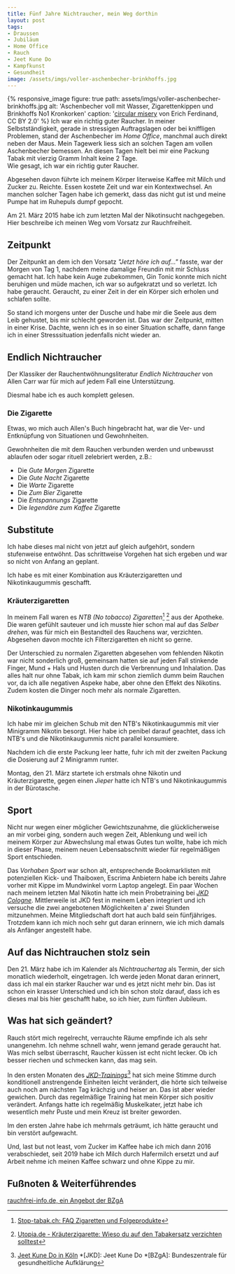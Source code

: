 ```yaml
---
title: Fünf Jahre Nichtraucher, mein Weg dorthin
layout: post
tags:
- Draussen
- Jubiläum
- Home Office
- Rauch
- Jeet Kune Do
- Kampfkunst
- Gesundheit
image: /assets/imgs/voller-aschenbecher-brinkhoffs.jpg
---
```

{% responsive_image figure: true path: assets/imgs/voller-aschenbecher-brinkhoffs.jpg alt: 'Aschenbecher voll mit Wasser, Zigarettenkippen und Brinkhoffs No1 Kronkorken' caption: '<a href="https://www.flickr.com/photos/erix/8441122874/in/photostream/">circular misery</a> von Erich Ferdinand, CC BY 2.0' %}
Ich war ein richtig guter Raucher. 
In meiner Selbstständigkeit, 
gerade in stressigen Auftragslagen oder bei kniffligen Problemen, 
stand der Aschenbecher im *Home Office*, manchmal auch  direkt neben der Maus. 
Mein Tagewerk liess sich an solchen Tagen am vollen Aschenbecher bemessen.
An diesen Tagen hielt bei mir eine Packung Tabak mit vierzig Gramm Inhalt keine 2 Tage.  
Wie gesagt, ich war ein richtig guter Raucher.

Abgesehen davon führte ich meinem Körper literweise Kaffee mit Milch und Zucker zu. 
Reichte. Essen kostete Zeit und war ein Kontextwechsel.
An manchen solcher Tagen habe ich gemerkt, 
dass das nicht gut ist und meine Pumpe hat im Ruhepuls dumpf gepocht.

Am 21. März 2015 habe ich zum letzten Mal der Nikotinsucht nachgegeben.  
Hier beschreibe ich meinen Weg vom Vorsatz zur Rauchfreiheit.<!--break-->

## Zeitpunkt

Der Zeitpunkt an dem ich den Vorsatz *"Jetzt höre ich auf..."* fasste, 
war der Morgen von Tag 1, nachdem meine damalige Freundin mit mir Schluss gemacht hat.
Ich habe kein Auge zubekommen, Gin Tonic konnte mich nicht beruhigen und müde machen, 
ich war so aufgekratzt und so verletzt. Ich habe geraucht. 
Geraucht, zu einer Zeit in der ein Körper sich erholen und schlafen sollte.

So stand ich morgens unter der Dusche und habe mir die Seele aus dem Leib gehustet,
bis mir schlecht geworden ist.
Das war der Zeitpunkt, mitten in einer Krise. 
Dachte, wenn ich es in so einer Situation schaffe, 
dann fange ich in einer Stresssituation jedenfalls nicht wieder an.

## Endlich Nichtraucher

Der Klassiker der Rauchentwöhnungsliteratur *Endlich Nichtraucher* von Allen Carr 
war für mich auf jedem Fall eine Unterstützung.

Diesmal habe ich es auch komplett gelesen.

### Die Zigarette

Etwas, wo mich auch Allen's Buch hingebracht hat, war die Ver- und Entknüpfung
von Situationen und Gewohnheiten.

Gewohnheiten die mit dem Rauchen verbunden werden
und unbewusst ablaufen oder sogar rituell zelebriert werden, z.B.:

* Die *Gute Morgen* Zigarette
* Die *Gute Nacht* Zigarette
* Die *Warte* Zigarette
* Die *Zum Bier* Zigarette
* Die *Entspannungs* Zigarette
* Die *legendäre zum Kaffee* Zigarette

## Substitute

Ich habe dieses mal nicht von jetzt auf gleich aufgehört,
sondern stufenweise entwöhnt.
Das schrittweise Vorgehen hat sich ergeben und war so nicht von Anfang an geplant.

Ich habe es mit einer Kombination aus Kräuterzigaretten und Nikotinkaugummis geschafft.

### Kräuterzigaretten

In meinem Fall waren es *NTB (No tobacco) Zigaretten*[^ntb1] [^ntb2] aus der Apotheke.
Die waren gefühlt sauteuer und ich musste hier schon mal auf das *Selber drehen*,
was für mich ein Bestandteil des Rauchens war, verzichten.
Abgesehen davon mochte ich Filterzigaretten eh nicht so gerne. 

Der Unterschied zu normalen Zigaretten abgesehen vom fehlenden Nikotin 
war nicht sonderlich groß, gemeinsam hatten sie auf jeden Fall 
stinkende Finger, Mund + Hals und Husten durch die Verbrennung und Inhalation.
Das alles halt nur ohne Tabak, ich kam mir schon ziemlich dumm beim Rauchen vor, 
da ich alle negativen Aspeke habe, aber ohne den Effekt des Nikotins. 
Zudem kosten die Dinger noch mehr als normale Zigaretten.

### Nikotinkaugummis

Ich habe mir im gleichen Schub mit den NTB's Nikotinkaugummis 
mit vier Minigramm Nikotin besorgt.
Hier habe ich penibel darauf geachtet, dass ich NTB's 
und die Nikotinkaugummis nicht parallel konsumiere.

Nachdem ich die erste Packung leer hatte, 
fuhr ich mit der zweiten Packung die Dosierung auf 2 Minigramm runter.

Montag, den 21. März startete ich erstmals ohne Nikotin und Kräuterzigarette,
gegen einen *Jieper* hatte ich NTB's und Nikotinkaugummis in der Bürotasche.

## Sport

Nicht nur wegen einer möglicher Gewichtszunahme, 
die glücklicherweise an mir vorbei ging,
sondern auch wegen Zeit, Ablenkung 
und weil ich meinem Körper zur Abwechslung mal etwas Gutes tun wollte,
habe ich mich in dieser Phase, meinem neuen Lebensabschnitt 
wieder für regelmäßigen Sport entschieden.

Das *Vorhaben Sport* war schon alt, 
entsprechende Bookmarklisten mit potenziellen Kick- und Thaiboxen, Escrima 
Anbietern habe ich bereits Jahre vorher mit Kippe im Mundwinkel vorm Laptop angelegt.
Ein paar Wochen nach meinem letzten Mal Nikotin 
hatte ich mein Probetraining bei [*JKD Cologne*](https://www.jkdcologne.de/). 
Mittlerweile ist JKD fest in meinem Leben integriert
und ich versuche die zwei angebotenen Möglichkeiten 
a' zwei Stunden mitzunehmen. 
Meine Mitgliedschaft dort hat auch bald sein fünfjähriges.  
Trotzdem kann ich mich noch sehr gut daran erinnern, 
wie ich mich damals als Anfänger angestellt habe. 

## Auf das Nichtrauchen stolz sein

Den 21. März habe ich im Kalender als *Nichtrauchertag* als Termin, 
der sich monatlich wiederholt, eingetragen. 
Ich werde jeden Monat daran erinnert, 
dass ich mal ein starker Raucher war und es jetzt nicht mehr bin.
Das ist schon ein krasser Unterschied und ich bin schon stolz darauf,
dass ich es dieses mal bis hier geschafft habe, so ich hier, zum fünften Jubileum.

## Was hat sich geändert?

Rauch stört mich regelrecht, verrauchte Räume empfinde ich als sehr unangenehm.
Ich nehme schnell wahr, wenn jemand gerade geraucht hat.  
Was mich selbst überrascht, Raucher küssen ist echt nicht lecker.
Ob ich besser riechen und schmecken kann, das mag sein.

In den ersten Monaten des [*JKD-Trainings*](https://www.jkdcologne.de/)[^jkd] 
hat sich meine Stimme 
durch konditionell anstrengende Einheiten leicht verändert, 
die hörte sich teilweise auch noch am nächsten Tag krächzig und heiser an.
Das ist aber wieder gewichen. 
Durch das regelmäßige Training hat mein Körper sich positiv verändert.
Anfangs hatte ich regelmäßig Muskelkater, 
jetzt habe ich wesentlich mehr Puste und mein Kreuz ist breiter geworden.

Im den ersten Jahre habe ich mehrmals geträumt, 
ich hätte geraucht und bin verstört aufgewacht.

Und, last but not least, 
vom Zucker im Kaffee habe ich mich dann 2016 verabschiedet,
seit 2019 habe ich Milch durch Hafermilch ersetzt 
und auf Arbeit nehme ich meinen Kaffee schwarz und ohne Kippe zu mir.

## Fußnoten & Weiterführendes

[rauchfrei-info.de, ein Angebot der BZgA](https://www.rauchfrei-info.de/)

[^ntb1]: [Stop-tabak.ch: FAQ Zigaretten und Folgeprodukte](https://www.stop-tabak.ch/de/zigaretten-und-folgeprodukte)
[^ntb2]: [Utopia.de - Kräuterzigarette: Wieso du auf den Tabakersatz verzichten solltest](https://utopia.de/ratgeber/kraeuterzigarette-wieso-du-auf-den-tabakersatz-verzichten-solltest/)
[^jkd]: [Jeet Kune Do in Köln](https://www.jkdcologne.de/)
*[JKD]: Jeet Kune Do
*[BZgA]: Bundeszentrale für gesundheitliche Aufklärung
